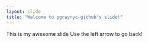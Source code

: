 ```yaml
---
layout: slide
title: "Welcome to pgraynyc-github's slide!"
---
```

This is my awesome slide
Use the left arrow to go back!
